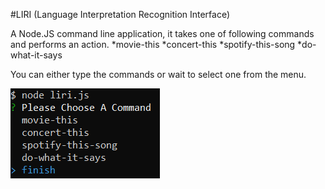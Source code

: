 ﻿#LIRI (Language Interpretation Recognition Interface)

A Node.JS command line application, it takes one of following commands and performs an action.
   *movie-this
   *concert-this
   *spotify-this-song
   *do-what-it-says

You can either type the commands or wait to select one from the menu.
  
  ![Image of menu](1.png)
